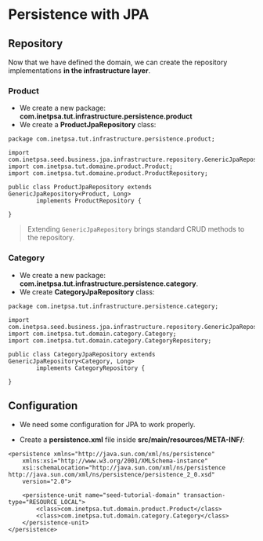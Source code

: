 # Persistence with JPA

## Repository

Now that we have defined the domain, we can create the repository implementations **in the infrastructure layer**.

### Product

- We create a new package: **com.inetpsa.tut.infrastructure.persistence.product**
- We create a **ProductJpaRepository** class: 
```
package com.inetpsa.tut.infrastructure.persistence.product;

import com.inetpsa.seed.business.jpa.infrastructure.repository.GenericJpaRepository;
import com.inetpsa.tut.domaine.product.Product;
import com.inetpsa.tut.domaine.product.ProductRepository;

public class ProductJpaRepository extends GenericJpaRepository<Product, Long>
		implements ProductRepository {

}
```
> Extending `GenericJpaRepository` brings standard CRUD methods to the repository.

### Category

- We create a new package: **com.inetpsa.tut.infrastructure.persistence.category**.
- We create **CategoryJpaRepository** class:
```
package com.inetpsa.tut.infrastructure.persistence.category;

import com.inetpsa.seed.business.jpa.infrastructure.repository.GenericJpaRepository;
import com.inetpsa.tut.domain.category.Category;
import com.inetpsa.tut.domain.category.CategoryRepository;

public class CategoryJpaRepository extends GenericJpaRepository<Category, Long>
		implements CategoryRepository {

}
```

## Configuration

- We need some configuration for JPA to work properly.

- Create a **persistence.xml** file inside **src/main/resources/META-INF/**:

```
<persistence xmlns="http://java.sun.com/xml/ns/persistence"
	xmlns:xsi="http://www.w3.org/2001/XMLSchema-instance"
	xsi:schemaLocation="http://java.sun.com/xml/ns/persistence http://java.sun.com/xml/ns/persistence/persistence_2_0.xsd"
	version="2.0">

	<persistence-unit name="seed-tutorial-domain" transaction-type="RESOURCE_LOCAL">
		<class>com.inetpsa.tut.domain.product.Product</class>
		<class>com.inetpsa.tut.domain.category.Category</class>
	</persistence-unit>
</persistence>
```